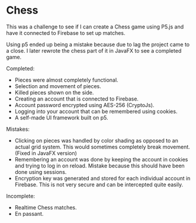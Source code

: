 # Chess

This was a challenge to see if I can create a Chess game using P5.js and have it connected to Firebase to set up matches.

Using p5 ended up being a mistake because due to lag the project came to a close. I later rewrote the chess part of it in JavaFX to see a completed game.


Completed:
- Pieces were almost completely functional.
- Selection and movement of pieces.
- Killed pieces shown on the side.
- Creating an account that is connected to Firebase.
- Account password encrypted using AES-256 (CryptoJs).
- Logging into your account that can be remembered using cookies.
- A self-made UI framework built on p5.

Mistakes:
- Clicking on pieces was handled by color shading as opposed to an actual grid system. This would sometimes completely break movement. (Fixed in JavaFX version)
- Remembering an account was done by keeping the account in cookies and trying to log in on reload. Mistake because this should have been done using sessions.
- Encryption key was generated and stored for each individual account in Firebase. This is not very secure and can be intercepted quite easily. 

Incomplete:
- Realtime Chess matches.
- En passant.
